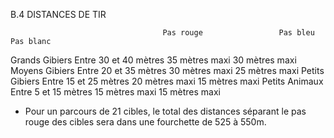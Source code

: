 B.4 DISTANCES DE TIR

                                      Pas rouge                 Pas bleu                  Pas blanc

Grands Gibiers Entre 30 et 40 mètres 35 mètres maxi 30 mètres maxi
Moyens Gibiers Entre 20 et 35 mètres 30 mètres maxi 25 mètres maxi
Petits Gibiers Entre 15 et 25 mètres 20 mètres maxi 15 mètres maxi
Petits Animaux Entre 5 et 15 mètres 15 mètres maxi 15 mètres maxi

- Pour un parcours de 21 cibles, le total des distances séparant le pas rouge des cibles sera dans une
  fourchette de 525 à 550m.
